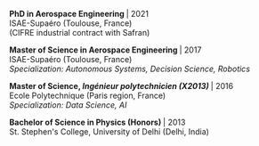   <p>
    <b> PhD in Aerospace Engineering </b> | 2021
    <br> ISAE-Supaéro (Toulouse, France)
    <br> (CIFRE industrial contract with Safran)     
  </p>

  <p>
    <b> Master of Science in Aerospace Engineering </b> | 2017
    <br> ISAE-Supaéro (Toulouse, France)
    <br> <i> Specialization: Autonomous Systems, Decision Science, Robotics </i>    
  </p>

  <p>
    <b> Master of Science, <i>Ingénieur polytechnicien (X2013)</i> </b> | 2016
    <br> Ecole Polytechnique (Paris region, France)
    <br> <i> Specialization: Data Science, AI </i>    
  </p>

  <p>
    <b> Bachelor of Science in Physics (Honors) </b> | 2013
    <br> St. Stephen's College, University of Delhi (Delhi, India)    
  </p>

